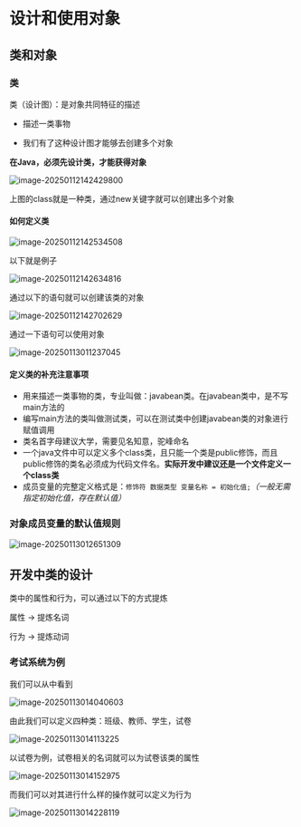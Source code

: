 # 设计和使用对象

## 类和对象

### 类

类（设计图）：是对象共同特征的描述

- 描述一类事物

- 我们有了这种设计图才能够去创建多个对象

**在Java，必须先设计类，才能获得对象**

![image-20250112142429800](https://pic.hibugs.net/NGBTEAM/image-20250112142429800.png?imageSlim)

上图的class就是一种类，通过new关键字就可以创建出多个对象

#### 如何定义类

![image-20250112142534508](https://pic.hibugs.net/NGBTEAM/image-20250112142534508.png?imageSlim)

以下就是例子

![image-20250112142634816](https://pic.hibugs.net/NGBTEAM/image-20250112142634816.png?imageSlim)

通过以下的语句就可以创建该类的对象

![image-20250112142702629](https://pic.hibugs.net/NGBTEAM/image-20250112142702629.png?imageSlim)

通过一下语句可以使用对象

![image-20250113011237045](https://pic.hibugs.net/NGBTEAM/image-20250113011237045.png?imageSlim)

#### 定义类的补充注意事项

- 用来描述一类事物的类，专业叫做：javabean类。在javabean类中，是不写main方法的
- 编写main方法的类叫做测试类，可以在测试类中创建javabean类的对象进行赋值调用
- 类名首字母建议大学，需要见名知意，驼峰命名
- 一个java文件中可以定义多个class类，且只能一个类是public修饰，而且public修饰的类名必须成为代码文件名。**实际开发中建议还是一个文件定义一个class类**
- 成员变量的完整定义格式是：`修饰符 数据类型 变量名称 = 初始化值;`*（一般无需指定初始化值，存在默认值）*

### 对象成员变量的默认值规则

![image-20250113012651309](https://pic.hibugs.net/NGBTEAM/image-20250113012651309.png?imageSlim)

## 开发中类的设计

类中的属性和行为，可以通过以下的方式提炼

属性 -> 提炼名词

行为 -> 提炼动词

### 考试系统为例

我们可以从中看到

![image-20250113014040603](https://pic.hibugs.net/NGBTEAM/image-20250113014040603.png?imageSlim)

由此我们可以定义四种类：班级、教师、学生，试卷

![image-20250113014113225](https://pic.hibugs.net/NGBTEAM/image-20250113014113225.png?imageSlim)

以试卷为例，试卷相关的名词就可以为试卷该类的属性

![image-20250113014152975](https://pic.hibugs.net/NGBTEAM/image-20250113014152975.png?imageSlim)

而我们可以对其进行什么样的操作就可以定义为行为

![image-20250113014228119](https://pic.hibugs.net/NGBTEAM/image-20250113014228119.png?imageSlim)